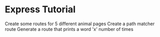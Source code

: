 # Express Tutorial

Create some routes for 5 different animal pages
Create a path matcher  route
Generate a route that prints a word 'x' number of times

